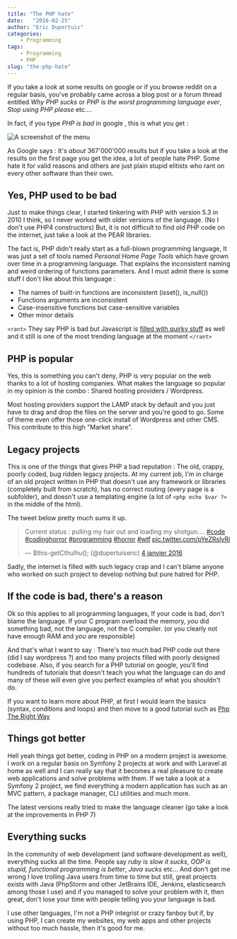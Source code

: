 ```yaml
---
title: "The PHP hate"
date:   "2016-02-25"
author: "Eric Dupertuis"
categories:
    - Programming
tags:
    - Programming
    - PHP
slug: "the-php-hate"
---
```


If you take a look at some results on google or if you browse reddit on a regular basis, you've probably came across a blog post or a forum thread entitled *Why PHP sucks* or *PHP is the worst programming language ever*, *Stop using PHP please* etc....

In fact, if you type *PHP is bad* in google , this is what you get :

![A screenshot of the menu](/images/phphate/1.png)

As Google says : It's *about* 367'000'000 results but if you take a look at the results on the first page you get the idea, a lot of people hate PHP. Some hate it for valid reasons and others are just plain stupid elitists who rant on every other software than their own.

## Yes, PHP used to be bad

Just to make things clear, I started tinkering with PHP with version 5.3 in 2010 I think, so I never worked with older versions of the language. (No I don't use PHP4 constructors) But, it is not difficult to find old PHP code on the internet, just take a look at the PEAR libraries.

The fact is, PHP didn't really start as a full-blown programming language, It was just a set of tools named *Personal Home Page Tools* which have grown over time in a programming language. That explains the inconsistent naming and weird ordering of functions parameters. And I must admit there is some stuff I don't like about this language :

- The names of built-in functions are inconsistent (isset(), is_null())
- Functions arguments are inconsistent
- Case-insensitive functions but case-sensitive variables
- Other minor details

`<rant>` They say PHP is bad but Javascript is [filled with quirky stuff](https://vimeo.com/111122950) as well and it still is one of the most trending language at the moment `</rant>`

## PHP is popular

Yes, this is something you can't deny, PHP is very popular on the web thanks to a lot of hosting companies. What makes the language so popular in my opinion is the combo : Shared hosting providers / Wordpress.

Most hosting providers support the LAMP stack by default and you just have to drag and drop the files on the server and you're good to go. Some of theme even offer those one-click install of Wordpress and other CMS. This contribute to this high "Market share".

## Legacy projects

This is one of the things that gives PHP a bad reputation : The old, crappy, poorly coded, bug ridden legacy projects. At my current job, I'm in charge of an old project written in PHP that doesn't use any framework or libraries (completely built from scratch), has no correct routing (every page is a subfolder), and doesn't use a templating engine (a lot of `<php echo $var ?>` in the middle of the html).

The tweet below pretty much sums it up.

<blockquote class="twitter-tweet" data-lang="fr"><p lang="en" dir="ltr">Current status : pulling my hair out and loading my shotgun.... <a href="https://twitter.com/hashtag/code?src=hash">#code</a> <a href="https://twitter.com/hashtag/codinghorror?src=hash">#codinghorror</a> <a href="https://twitter.com/hashtag/programming?src=hash">#programming</a> <a href="https://twitter.com/hashtag/horror?src=hash">#horror</a> <a href="https://twitter.com/hashtag/wtf?src=hash">#wtf</a> <a href="https://t.co/pYeZRslvRi">pic.twitter.com/pYeZRslvRi</a></p>&mdash; $this-getCthulhu(); (@dupertuiseric) <a href="https://twitter.com/dupertuiseric/status/683970594145198080">4 janvier 2016</a></blockquote>
<script async src="//platform.twitter.com/widgets.js" charset="utf-8"></script>

Sadly, the internet is filled with such legacy crap and I can't blame anyone who worked on such project to develop nothing but pure hatred for PHP.

## If the code is bad, there's a reason

Ok so this applies to all programming languages, If your code is bad, don't blame the language. If your C program overload the memory, *you* did something bad, not the language, not the C compiler. (or you clearly not have enough RAM and *you* are responsible)

And that's what I want to say : There's too much bad PHP code out there (did I say wordpress ?) and too many projects filled with poorly designed codebase. Also, if you search for a PHP tutorial on google, you'll find hundreds of tutorials that doesn't teach you what the language can do and many of these will even give you perfect examples of what you shouldn't do.

If you want to learn more about PHP, at first I would learn the basics (syntax, conditions and loops) and then move to a good tutorial such as [Php The Right Way](http://www.phptherightway.com/)

## Things got better

Hell yeah things got better, coding in PHP on a modern project is awesome. I work on a regular basis on Symfony 2 projects at work and with Laravel at home as well and I can really say that it becomes a real pleasure to create web applications and solve problems with them. If we take a look at a Symfony 2 project, we find everything a modern application has such as an MVC pattern, a package manager, CLI utilities and much more.

The latest versions really tried to make the language cleaner (go take a look at the improvements in PHP 7)

## Everything sucks

In the community of web development (and software development as well), everything sucks all the time. People say *ruby is slow it sucks*, *OOP is stupid, functional programming is better*, *Java sucks* etc... And don't get me wrong I love trolling Java users from time to time but still, great projects exists with Java (PhpStorm and other JetBrains IDE, Jenkins, elasticsearch among those I use) and if you managed to solve your problem with it, then great, don't lose your time with people telling you your language is bad.

I use other languages, I'm not a PHP integrist or crazy fanboy but if, by using PHP, I can create my websites, my web apps and other projects without too much hassle, then it's good for me.
